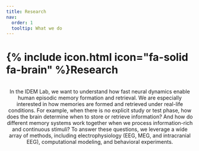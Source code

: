 ```yaml
---
title: Research
nav:
  order: 1
  tooltip: What we do
---
```


# {% include icon.html icon="fa-solid fa-brain" %}Research

<style>
  .research-container {
    display: flex;
    flex-direction: column; /* Change layout to column to stack text and cards */
    gap: 20px;
  }

  .research-text {
    padding-bottom: 20px; /* Add space between the text and cards */
  }

  .research-cards {
    display: flex;
    flex-wrap: wrap; /* Allow cards to wrap if there are many */
    justify-content: center; /* Center the cards horizontally */
    gap: 15px; /* Space between the cards */
  }

  .research-cards .card {
    max-width: 250px; /* Limit the card width */
  }
</style>

<div class="research-container">
  <div class="research-text">
    <div style="text-align: center; margin-bottom: 50px;">
      <p>In the IDEM Lab, we want to understand how fast neural dynamics enable human episodic memory formation and retrieval. We are especially interested in how memories are formed and retrieved under real-life conditions. For example, when there is no explicit study or test phase, how does the brain determine when to store or retrieve information? And how do different memory systems work together when we process information-rich and continuous stimuli?
  To answer these questions, we leverage a wide array of methods, including electrophysiology (EEG, MEG, and intracranial EEG), computational modeling, and behavioral experiments.</p>
  </div>
  <!--
  <div class="research-cards">
    {% include list.html component="card" data="projects" %}
  </div>
  -->
</div>
